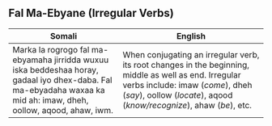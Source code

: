 ## Fal Ma-Ebyane (Irregular Verbs)

| **Somali**                                                                                  | **English**                                                                                     |
|----------------------------------------------------------------------------------------------|-------------------------------------------------------------------------------------------------|
| Marka la rogrogo fal ma-ebyamaha jirridda wuxuu iska beddeshaa horay, gadaal iyo dhex-daba. Fal ma-ebyadaha waxaa ka mid ah: imaw, dheh, oollow, aqood, ahaw, iwm. | When conjugating an irregular verb, its root changes in the beginning, middle as well as end. Irregular verbs include: imaw (*come*), dheh (*say*), oollow (*locate*), aqood (*know/recognize*), ahaw (*be*), etc. |
